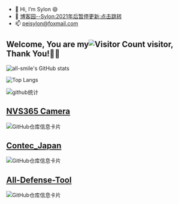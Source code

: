 - 👋 Hi, I’m Sylon 😄
- 📝 [博客园--Sylon:2021年后暂停更新:点击跳转](https://sylon.cnblogs.com/)
- 📫 peisylon@foxmail.com

## Welcome, You are my![Visitor Count](https://profile-counter.glitch.me/Sylon001/count.svg) visitor, Thank You!🎉🎉

![all-smile's GitHub stats](https://github-readme-stats.vercel.app/api?username=Sylon001&show_icons=true&theme=tokyonight)

![Top Langs](https://github-readme-stats.vercel.app/api/top-langs/?username=Sylon001&layout=compact&theme=tokyonight)

![github统计](https://stats.justsong.cn/api/github?username=Sylon001&theme=dark&lang=zh-CN)

## [NVS365 Camera](https://github.com/Sylon001/NVS-365-Camera/)
![GitHub仓库信息卡片](https://github-stats.ubrong.com/api/pin/?username=Sylon001&repo=NVS-365-Camera&theme=dark)

## [Contec_Japan](https://github.com/Sylon001/contec_japan/)
![GitHub仓库信息卡片](https://github-stats.ubrong.com/api/pin/?username=Sylon001&repo=contec_japan&theme=dark)

## [All-Defense-Tool](https://github.com/Sylon001/All-Defense-Tool)
![GitHub仓库信息卡片](https://github-stats.ubrong.com/api/pin/?username=Sylon001&repo=All-Defense-Tool&theme=dark)

<!---
Sylon001/Sylon001 is a ✨ special ✨ repository because its `README.md` (this file) appears on your GitHub profile.
You can click the Preview link to take a look at your changes.
--->
